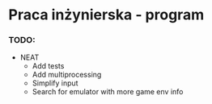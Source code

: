 # Praca inżynierska - program

### TODO:
- NEAT
    - Add tests
    - Add multiprocessing
    - Simplify input
    - Search for emulator with more game env info
